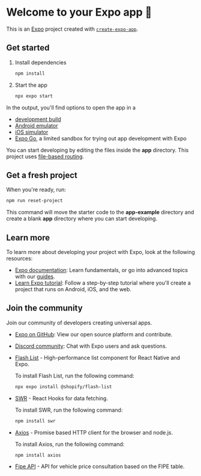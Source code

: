 # Welcome to your Expo app 👋

This is an [Expo](https://expo.dev) project created with [`create-expo-app`](https://www.npmjs.com/package/create-expo-app).

## Get started

1. Install dependencies

   ```bash
   npm install
   ```

2. Start the app

   ```bash
   npx expo start
   ```

In the output, you'll find options to open the app in a

- [development build](https://docs.expo.dev/develop/development-builds/introduction/)
- [Android emulator](https://docs.expo.dev/workflow/android-studio-emulator/)
- [iOS simulator](https://docs.expo.dev/workflow/ios-simulator/)
- [Expo Go](https://expo.dev/go), a limited sandbox for trying out app development with Expo

You can start developing by editing the files inside the **app** directory. This project uses [file-based routing](https://docs.expo.dev/router/introduction).

## Get a fresh project

When you're ready, run:

```bash
npm run reset-project
```

This command will move the starter code to the **app-example** directory and create a blank **app** directory where you can start developing.

## Learn more

To learn more about developing your project with Expo, look at the following resources:

- [Expo documentation](https://docs.expo.dev/): Learn fundamentals, or go into advanced topics with our [guides](https://docs.expo.dev/guides).
- [Learn Expo tutorial](https://docs.expo.dev/tutorial/introduction/): Follow a step-by-step tutorial where you'll create a project that runs on Android, iOS, and the web.

## Join the community

Join our community of developers creating universal apps.

- [Expo on GitHub](https://github.com/expo/expo): View our open source platform and contribute.
- [Discord community](https://chat.expo.dev): Chat with Expo users and ask questions.

	
- [Flash List](https://docs.expo.dev/versions/latest/sdk/flash-list/) - High-performance list component for React Native and Expo.
  
  To install Flash List, run the following command:
  ```bash
  npx expo install @shopify/flash-list
  ```
- [SWR](https://swr.vercel.app/) - React Hooks for data fetching.
   
   To install SWR, run the following command:
   ```bash
   npm install swr
   ```
- [Axios](https://axios-http.com/) - Promise based HTTP client for the browser and node.js.
   
   To install Axios, run the following command:
   ```bash
   npm install axios
   ```

- [Fipe API](https://deividfortuna.github.io/fipe/) - API for vehicle price consultation based on the FIPE table.